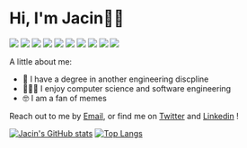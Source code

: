 # Hi, I'm Jacin👋🏻

![](https://img.shields.io/badge/-C-9874D3?logo=C&logoColor=white&style=flat)
![](https://img.shields.io/badge/-Python-2f78c3?logo=Python&logoColor=white&style=flat)
![](https://img.shields.io/badge/-JavaScript-F7DF1E?logo=JavaScript&logoColor=black&style=flat)
![](https://img.shields.io/badge/-TypeScript-2f78c3?logo=TypeScript&logoColor=white&style=flat)
![](https://img.shields.io/badge/-ReactJS-61DAFB?logo=react&logoColor=black&style=flat)
![](https://img.shields.io/badge/-NodeJS-339933?logo=Node.js&logoColor=white&style=flat)
![](https://img.shields.io/badge/-MongoDB-47A248?logo=Node.js&logoColor=white&style=flat)
![](https://img.shields.io/badge/-PostgreSQL-336791?logo=PostgreSQL&logoColor=white&style=flat)
![](https://img.shields.io/badge/-Ruby-CC342D?logo=Ruby&logoColor=white&style=flat)
![](https://img.shields.io/badge/-Git-F05032?logo=Git&logoColor=white&style=flat)

A little about me:

- 🧮 I have a degree in another engineering discpline
- 👨🏻‍💻 I enjoy computer science and software engineering 
- 🤓 I am a fan of memes

Reach out to me by [Email](mailto:jacinjiyan@gmail.com), or find me on [Twitter](https://twitter.com/jacinjiyan) and [Linkedin](https://www.linkedin.com/in/jacin-ji-yan) !

[![Jacin's GitHub stats](https://github-readme-stats.vercel.app/api?username=jacinyan&theme=algolia&show_icons=true)](https://github.com/jacinyan/github-readme-stats)
[![Top Langs](https://github-readme-stats.vercel.app/api/top-langs/?username=jacinyan&layout=compact&theme=algolia)](https://github.com/jacinyan/github-readme-stats)

